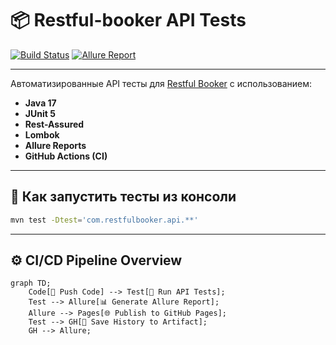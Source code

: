 # 📦 Restful-booker API Tests

[![Build Status](https://github.com/elena-balakina/Restful-booker-lombok/actions/workflows/run-tests.yml/badge.svg)](https://github.com/elena-balakina/Restful-booker-lombok/actions)
[![Allure Report](https://img.shields.io/badge/Allure-Report-blueviolet?logo=allure&style=flat-square)](https://elena-balakina.github.io/Restful-booker-lombok/)

---

Автоматизированные API тесты для [Restful Booker](https://restful-booker.herokuapp.com/) с использованием:
- **Java 17**
- **JUnit 5**
- **Rest-Assured**
- **Lombok**
- **Allure Reports**
- **GitHub Actions (CI)**

---

## 🚀 Как запустить тесты из консоли

```bash
mvn test -Dtest='com.restfulbooker.api.**'

```

---

## ⚙️ CI/CD Pipeline Overview

```mermaid
graph TD;
    Code[🧠 Push Code] --> Test[🧪 Run API Tests];
    Test --> Allure[📊 Generate Allure Report];
    Allure --> Pages[🌐 Publish to GitHub Pages];
    Test --> GH[🔁 Save History to Artifact];
    GH --> Allure;
